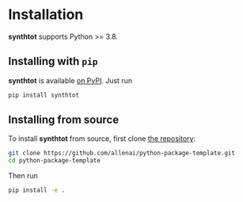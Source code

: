 Installation
============

**synthtot** supports Python >= 3.8.

## Installing with `pip`

**synthtot** is available [on PyPI](https://pypi.org/project/synthtot/). Just run

```bash
pip install synthtot
```

## Installing from source

To install **synthtot** from source, first clone [the repository](https://github.com/allenai/python-package-template):

```bash
git clone https://github.com/allenai/python-package-template.git
cd python-package-template
```

Then run

```bash
pip install -e .
```
